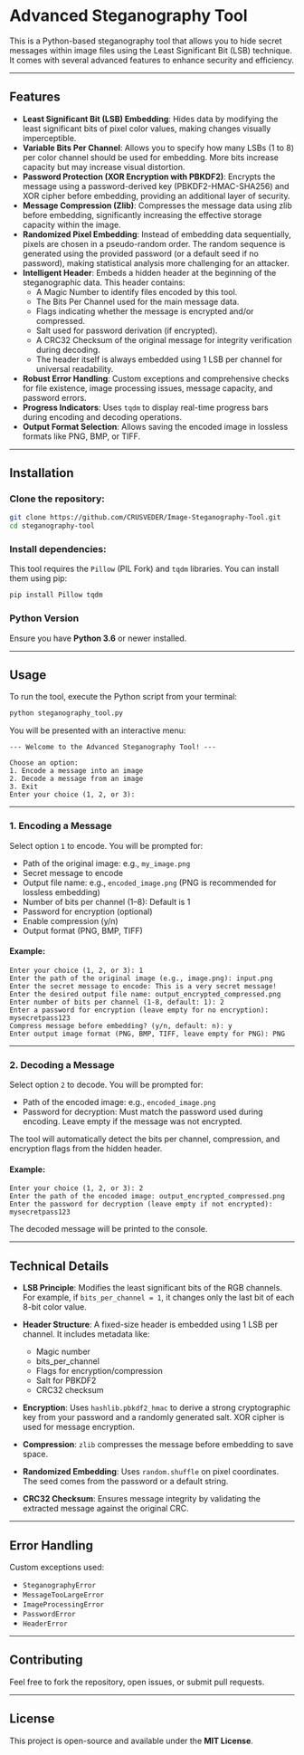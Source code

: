 
# Advanced Steganography Tool

This is a Python-based steganography tool that allows you to hide secret messages within image files using the Least Significant Bit (LSB) technique. It comes with several advanced features to enhance security and efficiency.

---

## Features

- **Least Significant Bit (LSB) Embedding**: Hides data by modifying the least significant bits of pixel color values, making changes visually imperceptible.
- **Variable Bits Per Channel**: Allows you to specify how many LSBs (1 to 8) per color channel should be used for embedding. More bits increase capacity but may increase visual distortion.
- **Password Protection (XOR Encryption with PBKDF2)**: Encrypts the message using a password-derived key (PBKDF2-HMAC-SHA256) and XOR cipher before embedding, providing an additional layer of security.
- **Message Compression (Zlib)**: Compresses the message data using zlib before embedding, significantly increasing the effective storage capacity within the image.
- **Randomized Pixel Embedding**: Instead of embedding data sequentially, pixels are chosen in a pseudo-random order. The random sequence is generated using the provided password (or a default seed if no password), making statistical analysis more challenging for an attacker.
- **Intelligent Header**: Embeds a hidden header at the beginning of the steganographic data. This header contains:
  - A Magic Number to identify files encoded by this tool.
  - The Bits Per Channel used for the main message data.
  - Flags indicating whether the message is encrypted and/or compressed.
  - Salt used for password derivation (if encrypted).
  - A CRC32 Checksum of the original message for integrity verification during decoding.
  - The header itself is always embedded using 1 LSB per channel for universal readability.
- **Robust Error Handling**: Custom exceptions and comprehensive checks for file existence, image processing issues, message capacity, and password errors.
- **Progress Indicators**: Uses `tqdm` to display real-time progress bars during encoding and decoding operations.
- **Output Format Selection**: Allows saving the encoded image in lossless formats like PNG, BMP, or TIFF.

---

## Installation

### Clone the repository:

```bash
git clone https://github.com/CRUSVEDER/Image-Steganography-Tool.git
cd steganography-tool
````

### Install dependencies:

This tool requires the `Pillow` (PIL Fork) and `tqdm` libraries. You can install them using pip:

```bash
pip install Pillow tqdm
```

### Python Version

Ensure you have **Python 3.6** or newer installed.

---

## Usage

To run the tool, execute the Python script from your terminal:

```bash
python steganography_tool.py
```

You will be presented with an interactive menu:

```
--- Welcome to the Advanced Steganography Tool! ---

Choose an option:
1. Encode a message into an image
2. Decode a message from an image
3. Exit
Enter your choice (1, 2, or 3):
```

---

### 1. Encoding a Message

Select option `1` to encode. You will be prompted for:

* Path of the original image: e.g., `my_image.png`
* Secret message to encode
* Output file name: e.g., `encoded_image.png` (PNG is recommended for lossless embedding)
* Number of bits per channel (1–8): Default is 1
* Password for encryption (optional)
* Enable compression (y/n)
* Output format (PNG, BMP, TIFF)

#### Example:

```
Enter your choice (1, 2, or 3): 1
Enter the path of the original image (e.g., image.png): input.png
Enter the secret message to encode: This is a very secret message!
Enter the desired output file name: output_encrypted_compressed.png
Enter number of bits per channel (1-8, default: 1): 2
Enter a password for encryption (leave empty for no encryption): mysecretpass123
Compress message before embedding? (y/n, default: n): y
Enter output image format (PNG, BMP, TIFF, leave empty for PNG): PNG
```

---

### 2. Decoding a Message

Select option `2` to decode. You will be prompted for:

* Path of the encoded image: e.g., `encoded_image.png`
* Password for decryption: Must match the password used during encoding. Leave empty if the message was not encrypted.

The tool will automatically detect the bits per channel, compression, and encryption flags from the hidden header.

#### Example:

```
Enter your choice (1, 2, or 3): 2
Enter the path of the encoded image: output_encrypted_compressed.png
Enter the password for decryption (leave empty if not encrypted): mysecretpass123
```

The decoded message will be printed to the console.

---

## Technical Details

* **LSB Principle**: Modifies the least significant bits of the RGB channels. For example, if `bits_per_channel = 1`, it changes only the last bit of each 8-bit color value.
* **Header Structure**: A fixed-size header is embedded using 1 LSB per channel. It includes metadata like:

  * Magic number
  * bits\_per\_channel
  * Flags for encryption/compression
  * Salt for PBKDF2
  * CRC32 checksum
* **Encryption**: Uses `hashlib.pbkdf2_hmac` to derive a strong cryptographic key from your password and a randomly generated salt. XOR cipher is used for message encryption.
* **Compression**: `zlib` compresses the message before embedding to save space.
* **Randomized Embedding**: Uses `random.shuffle` on pixel coordinates. The seed comes from the password or a default string.
* **CRC32 Checksum**: Ensures message integrity by validating the extracted message against the original CRC.

---

## Error Handling

Custom exceptions used:

* `SteganographyError`
* `MessageTooLargeError`
* `ImageProcessingError`
* `PasswordError`
* `HeaderError`

---

## Contributing

Feel free to fork the repository, open issues, or submit pull requests.

---

## License

This project is open-source and available under the **MIT License**.


